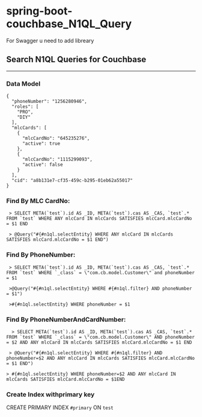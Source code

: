 # spring-boot-couchbase_N1QL_Query

For Swagger u need to add libreary

## Search N1QL Queries for Couchbase
-------------------------------------
### Data Model
~~~
{
  "phoneNumber": "1256280946",
  "roles": [
    "PRO",
    "DIY"
  ],
  "mlcCards": [
    {
      "mlcCardNo": "645235276",
      "active": true
    },
    {
      "mlcCardNo": "1115299093",
      "active": false
    }
  ],
  "cid": "a8b131e7-cf35-459c-b295-01eb62a55017"
}
~~~

### Find By MLC CardNo:
~~~
 > SELECT META(`test`).id AS _ID, META(`test`).cas AS _CAS, `test`.* FROM `test` WHERE ANY mlcCard IN mlcCards SATISFIES mlcCard.mlcCardNo = $1 END

 > @Query("#{#n1ql.selectEntity} WHERE ANY mlcCard IN mlcCards SATISFIES mlcCard.mlcCardNo = $1 END")
~~~

### Find By PhoneNumber:
~~~
 > SELECT META(`test`).id AS _ID, META(`test`).cas AS _CAS, `test`.* FROM `test` WHERE `_class` = \"com.cb.model.Customer\" and phoneNumber = $1
 
 >@Query("#{#n1ql.selectEntity} WHERE #{#n1ql.filter} AND phoneNumber = $1")
 
 >#{#n1ql.selectEntity} WHERE phoneNumber = $1
~~~

### Find By PhoneNumberAndCardNumber:
~~~
  > SELECT META(`test`).id AS _ID, META(`test`).cas AS _CAS, `test`.* FROM `test` WHERE `_class` = \"com.cb.model.Customer\" AND phoneNumber = $2 AND ANY mlcCard IN mlcCards SATISFIES mlcCard.mlcCardNo = $1 END
 
 > @Query("#{#n1ql.selectEntity} WHERE #{#n1ql.filter} AND phoneNumber=$2 AND ANY mlcCard IN mlcCards SATISFIES mlcCard.mlcCardNo = $1 END")

> #{#n1ql.selectEntity} WHERE phoneNumber=$2 AND ANY mlcCard IN mlcCards SATISFIES mlcCard.mlcCardNo = $1END
~~~
### Create Index withprimary key
CREATE PRIMARY INDEX `#primary` ON `test`

